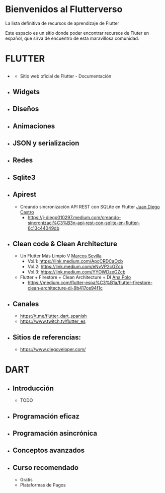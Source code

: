 # Bienvenidos al Flutterverso
La lista definitiva de recursos de aprendizaje de Flutter

Este espacio es un sitio donde poder encontrar recursos de Fluter en español, que sirva de encuentro de esta maravillosa comunidad.

# FLUTTER
  * ##
    * Sitio web oficial de Flutter - Documentación
  * ## Widgets
  
  * ## Diseños
  
  * ## Animaciones
  
  * ## JSON y serializacion
  
  * ## Redes
  
  * ## Sqlite3
     
  * ## Apirest 
     * Creando sincronización API REST con SQLite en Flutter [Juan Diego Castro ](https://j-diego010297.medium.com/)
        * https://j-diego010297.medium.com/creando-sincronizaci%C3%B3n-api-rest-con-sqlite-en-flutter-6c13c44049db
     
  * ## Clean code & Clean Architecture
      * Un Flutter Más Limpio V  [Marcos Sevilla](https://marcossevilla.medium.com/)    
         * Vol.1: https://link.medium.com/ApcCRDCaOcb
         * Vol.2: https://link.medium.com/eNvVP2cGZcb
         * Vol.3: https://link.medium.com/YYOWDzeGZcb
      * Flutter + Firestore + Clean Architecture + DI [Ana Polo](https://medium.com/@ana.polo.sanchez1991)
         * https://medium.com/flutter-espa%C3%B1a/flutter-firestore-clean-architecture-di-9b417ce94f1c
     
     
  * ## Canales
     * https://t.me/flutter_dart_spanish
     * https://www.twitch.tv/flutter_es
  
  * ## Sitios de referencias:
     * https://www.diegoveloper.com/
  


# DART
  * ## Introducción
     * TODO

  * ## Programación eficaz
  * ## Programación asincrónica
  * ## Conceptos avanzados
  * ## Curso recomendado
     * Gratis
     * Plataformas de Pagos
